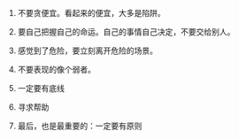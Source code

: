 1. 不要贪便宜。看起来的便宜，大多是陷阱。

2. 要自己把握自己的命运。自己的事情自己决定，不要交给别人。

3. 感觉到了危险，要立刻离开危险的场景。

4. 不要表现的像个弱者。

5. 一定要有底线

6. 寻求帮助

7. 最后，也是最重要的：一定要有原则
